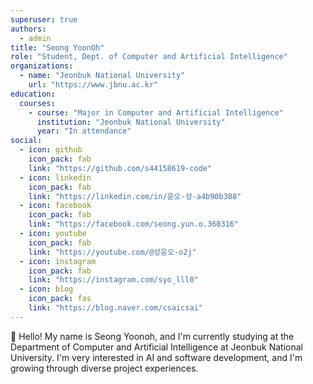 ```yaml
---
superuser: true
authors:
  - admin
title: "Seong YoonOh"
role: "Student, Dept. of Computer and Artificial Intelligence"
organizations:
  - name: "Jeonbuk National University"
    url: "https://www.jbnu.ac.kr"
education:
  courses:
    - course: "Major in Computer and Artificial Intelligence"
      institution: "Jeonbuk National University"
      year: "In attendance"
social:
  - icon: github
    icon_pack: fab
    link: "https://github.com/s44158619-code"
  - icon: linkedin
    icon_pack: fab
    link: "https://linkedin.com/in/윤오-성-a4b90b388"
  - icon: facebook
    icon_pack: fab
    link: "https://facebook.com/seong.yun.o.360316"
  - icon: youtube
    icon_pack: fab
    link: "https://youtube.com/@성윤오-o2j"
  - icon: instagram
    icon_pack: fab
    link: "https://instagram.com/syo_lll0"
  - icon: blog
    icon_pack: fas
    link: "https://blog.naver.com/csaicsai"
---
```


👋 Hello! My name is Seong Yoonoh, and I'm currently studying at the Department of Computer and Artificial Intelligence at Jeonbuk National University. I'm very interested in AI and software development, and I'm growing through diverse project experiences.

